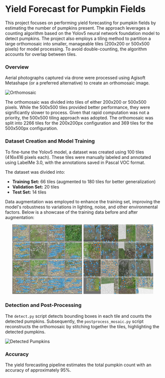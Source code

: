 # Yield Forecast for Pumpkin Fields

This project focuses on performing yield forecasting for pumpkin fields by estimating the number of pumpkins present. The approach leverages a counting algorithm based on the Yolov5 neural network foundation model to detect pumpkins. The project also employs a tiling method to partition a large orthomosaic into smaller, manageable tiles (200x200 or 500x500 pixels) for model processing. To avoid double-counting, the algorithm accounts for overlap between tiles.

### Overview

Aerial photographs captured via drone were processed using Agisoft Metashape (or a preferred alternative) to create an orthomosaic image.

![Orthomosaic](Orthomosaic%20Files/Orthomosaic.jpg)

The orthomosaic was divided into tiles of either 200x200 or 500x500 pixels. While the 500x500 tiles provided better performance, they were significantly slower to process. Given that rapid computation was not a priority, the 500x500 tiling approach was adopted. The orthomosaic was split into 2266 tiles for the 200x200px configuration and 369 tiles for the 500x500px configuration.

### Dataset Creation and Model Training

To fine-tune the Yolov5 model, a dataset was created using 100 tiles (416x416 pixels each). These tiles were manually labeled and annotated using LabelMe 3.0, with the annotations saved in Pascal VOC format.

The dataset was divided into:
- **Training Set:** 66 tiles (augmented to 180 tiles for better generalization)
- **Validation Set:** 20 tiles
- **Test Set:** 14 tiles

Data augmentation was employed to enhance the training set, improving the model's robustness to variations in lighting, noise, and other environmental factors. Below is a showcase of the training data before and after augmentation:

<p align="center">
  <img src="Dataset%20Showcase/Non_Augmented_train_data_GT_showcase.jpg" alt="Non-Augmented Training Data" width="45%">
  <img src="Dataset%20Showcase/Augmented_train_data_GT_showcase.jpg" alt="Augmented Training Data" width="45%">
</p>

### Detection and Post-Processing

The `detect.py` script detects bounding boxes in each tile and counts the detected pumpkins. Subsequently, the `postprocess_mosaic.py` script reconstructs the orthomosaic by stitching together the tiles, highlighting the detected pumpkins.

![Detected Pumpkins](Orthomosaic%20Files/mosaic_pumpkins_detected_500px.jpg)

### Accuracy

The yield forecasting pipeline estimates the total pumpkin count with an accuracy of approximately 95%.
